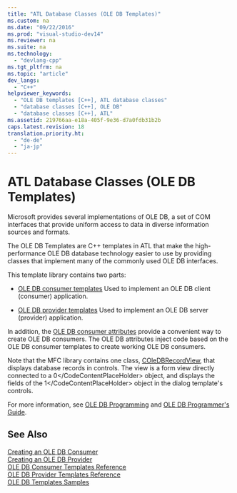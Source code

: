 ```yaml
---
title: "ATL Database Classes (OLE DB Templates)"
ms.custom: na
ms.date: "09/22/2016"
ms.prod: "visual-studio-dev14"
ms.reviewer: na
ms.suite: na
ms.technology: 
  - "devlang-cpp"
ms.tgt_pltfrm: na
ms.topic: "article"
dev_langs: 
  - "C++"
helpviewer_keywords: 
  - "OLE DB templates [C++], ATL database classes"
  - "database classes [C++], OLE DB"
  - "database classes [C++], ATL"
ms.assetid: 219766aa-e18a-405f-9e36-d7a0fdb31b2b
caps.latest.revision: 18
translation.priority.ht: 
  - "de-de"
  - "ja-jp"
---
```

# ATL Database Classes (OLE DB Templates)
Microsoft provides several implementations of OLE DB, a set of COM interfaces that provide uniform access to data in diverse information sources and formats.  
  
 The OLE DB Templates are C++ templates in ATL that make the high-performance OLE DB database technology easier to use by providing classes that implement many of the commonly used OLE DB interfaces.  
  
 This template library contains two parts:  
  
-   [OLE DB consumer templates](../vs140/ole-db-consumer-templates--c---.md) Used to implement an OLE DB client (consumer) application.  
  
-   [OLE DB provider templates](../vs140/ole-db-provider-templates--c---.md) Used to implement an OLE DB server (provider) application.  
  
 In addition, the [OLE DB consumer attributes](../vs140/ole-db-consumer-attributes.md) provide a convenient way to create OLE DB consumers. The OLE DB attributes inject code based on the OLE DB consumer templates to create working OLE DB consumers.  
  
 Note that the MFC library contains one class, [COleDBRecordView](../vs140/coledbrecordview-class.md), that displays database records in controls. The view is a form view directly connected to a <CodeContentPlaceHolder>0\</CodeContentPlaceHolder> object, and displays the fields of the <CodeContentPlaceHolder>1\</CodeContentPlaceHolder> object in the dialog template's controls.  
  
 For more information, see [OLE DB Programming](../vs140/ole-db-programming.md) and [OLE DB Programmer's Guide](http://go.microsoft.com/fwlink/?LinkId=121548).  
  
## See Also  
 [Creating an OLE DB Consumer](../vs140/creating-an-ole-db-consumer.md)   
 [Creating an OLE DB Provider](../vs140/creating-an-ole-db-provider.md)   
 [OLE DB Consumer Templates Reference](../vs140/ole-db-consumer-templates-reference.md)   
 [OLE DB Provider Templates Reference](../vs140/ole-db-provider-templates-reference.md)   
 [OLE DB Templates Samples](assetId:///08958863-0b5f-41ad-ae99-fca7440c553c)